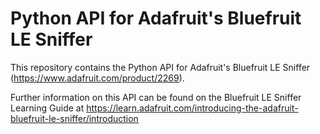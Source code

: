Python API for Adafruit's Bluefruit LE Sniffer 
==============================================

This repository contains the Python API for Adafruit's Bluefruit LE Sniffer (https://www.adafruit.com/product/2269).

Further information on this API can be found on the Bluefruit LE Sniffer Learning Guide at https://learn.adafruit.com/introducing-the-adafruit-bluefruit-le-sniffer/introduction

